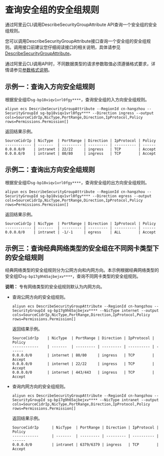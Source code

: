 # 查询安全组的安全组规则

通过阿里云CLI调用DescribeSecurityGroupAttribute API查询一个安全组的安全组规则。

您可以调用DescribeSecurityGroupAttribute接口查询一个安全组的安全组规则。调用接口前建议您仔细阅读接口的相关说明，具体请参见[DescribeSecurityGroupAttribute](/cn.zh-CN/API参考/安全组/DescribeSecurityGroupAttribute.md)。

通过阿里云CLI调用API时，不同数据类型的请求参数取值必须遵循格式要求，详情请参见[参数格式说明]()。

## 示例一：查询入方向安全组规则

根据安全组ID`sg-bp18viqv1vrl0fgy****`，查询安全组的入方向安全组规则。

```
aliyun ecs DescribeSecurityGroupAttribute --RegionId cn-hangzhou --SecurityGroupId sg-bp18viqv1vrl0fgy**** --Direction ingress --output cols=SourceCidrIp,NicType,PortRange,Direction,IpProtocol,Policy rows=Permissions.Permission[]
```

返回结果示例。

```
SourceCidrIp | NicType  | PortRange | Direction | IpProtocol | Policy
------------ | -------  | --------- | --------- | ---------- | ------
0.0.0.0/0    | intranet | 22/22     | ingress   | TCP        | Accept
0.0.0.0/0    | intranet | 80/80     | ingress   | TCP        | Accept
```

## 示例二：查询出方向安全组规则

根据安全组ID`sg-bp18viqv1vrl0fgy****`，查询安全组的出方向安全组规则。

```
aliyun ecs DescribeSecurityGroupAttribute --RegionId cn-hangzhou --SecurityGroupId sg-bp18viqv1vrl0fgy**** --Direction egress --output cols=SourceCidrIp,NicType,PortRange,Direction,IpProtocol,Policy rows=Permissions.Permission[]
```

返回结果示例。

```
SourceCidrIp | NicType  | PortRange | Direction | IpProtocol | Policy
------------ | -------  | --------- | --------- | ---------- | ------
0.0.0.0/0    | intranet | -1/-1     | egress    | ALL        | Accept
```

## 示例三：查询经典网络类型的安全组在不同网卡类型下的安全组规则

经典网络类型的安全组规则分为公网方向和内网方向。本示例根据经典网络类型的安全组ID`sg-bp17g9h65ajbejxv****`，查询不同网卡类型的安全组规则。

**说明：** 专有网络类型的安全组规则默认为内网方向。

-   查询公网方向的安全组规则。

    ```
    aliyun ecs DescribeSecurityGroupAttribute --RegionId cn-hangzhou --SecurityGroupId sg-bp17g9h65ajbejxv**** --NicType internet --output cols=SourceCidrIp,NicType,PortRange,Direction,IpProtocol,Policy rows=Permissions.Permission[]
    ```

    返回结果示例。

    ```
    SourceCidrIp    | NicType  | PortRange | Direction | IpProtocol | Policy
    ------------    | -------  | --------- | --------- | ---------- | ------
    0.0.0.0/0       | internet | 80/80     | ingress   | TCP        | Accept
    0.0.0.0/0       | internet | 22/22     | ingress   | TCP        | Accept
    0.0.0.0/0       | internet | 443/443   | ingress   | TCP        | Accept
    ```

-   查询内网方向的安全组规则。

    ```
    aliyun ecs DescribeSecurityGroupAttribute --RegionId cn-hangzhou --SecurityGroupId sg-bp17g9h65ajbejxv**** --NicType intranet --output cols=SourceCidrIp,NicType,PortRange,Direction,IpProtocol,Policy rows=Permissions.Permission[]
    ```

    返回结果示例。

    ```
    SourceCidrIp      | NicType  | PortRange | Direction | IpProtocol | Policy
    ------------      | -------  | --------- | --------- | ---------- | ------
    0.0.0.0/0         | intranet | 6379/6379 | ingress   | TCP        | Accept
    ```



